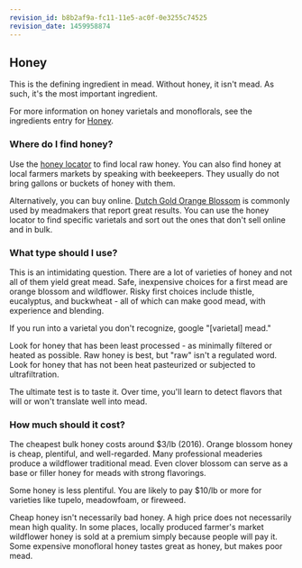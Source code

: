 ```yaml
---
revision_id: b8b2af9a-fc11-11e5-ac0f-0e3255c74525
revision_date: 1459958874
---
```


## Honey

This is the defining ingredient in mead. Without honey, it isn't mead. As such, it's the most important ingredient.

For more information on honey varietals and monoflorals, see the ingredients entry for [Honey](//ingredients/honey).

### Where do I find honey?

Use the [honey locator](http://www.honey.com/honey-locator/) to find local raw honey. You can also find honey at local farmers markets by speaking with beekeepers. They usually do not bring gallons or buckets of honey with them.

Alternatively, you can buy online. [Dutch Gold Orange Blossom](https://www.dutchgoldhoney.com/store/honey-varietals/Orange-Blossom-Honey) is commonly used by meadmakers that report great results. You can use the honey locator to find specific varietals and sort out the ones that don't sell online and in bulk.

### What type should I use?

This is an intimidating question. There are a lot of varieties of honey and not all of them yield great mead. Safe, inexpensive choices for a first mead are orange blossom and wildflower. Risky first choices include thistle, eucalyptus, and buckwheat - all of which can make good mead, with experience and blending. 

If you run into a varietal you don't recognize, google "[varietal] mead."

Look for honey that has been least processed - as minimally filtered or heated as possible. Raw honey is best, but "raw" isn't a regulated word. Look for honey that has not been heat pasteurized or subjected to ultrafiltration.

The ultimate test is to taste it. Over time, you'll learn to detect flavors that will or won't translate well into mead.

### How much should it cost?

The cheapest bulk honey costs around $3/lb (2016). Orange blossom honey is cheap, plentiful, and well-regarded. Many professional meaderies produce a wildflower traditional mead. Even clover blossom can serve as a base or filler honey for meads with strong flavorings.

Some honey is less plentiful. You are likely to pay $10/lb or more for varieties like tupelo, meadowfoam, or fireweed. 

Cheap honey isn't necessarily bad honey. A high price does not necessarily mean high quality. In some places, locally produced farmer's market wildflower honey is sold at a premium simply because people will pay it. Some expensive monofloral honey tastes great as honey, but makes poor mead.